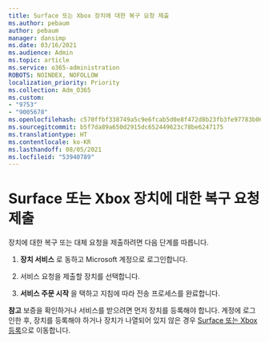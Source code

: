 ```yaml
---
title: Surface 또는 Xbox 장치에 대한 복구 요청 제출
ms.author: pebaum
author: pebaum
manager: dansimp
ms.date: 03/16/2021
ms.audience: Admin
ms.topic: article
ms.service: o365-administration
ROBOTS: NOINDEX, NOFOLLOW
localization_priority: Priority
ms.collection: Adm_O365
ms.custom:
- "9753"
- "9005678"
ms.openlocfilehash: c570ffbf338749a5c9e6fcab5d0e8f472d8b23fb3fe97783b06b97990b8af10b
ms.sourcegitcommit: b5f7da89a650d2915dc652449623c78be6247175
ms.translationtype: HT
ms.contentlocale: ko-KR
ms.lasthandoff: 08/05/2021
ms.locfileid: "53940789"
---
```

# <a name="submit-a-repair-request-for-a-surface-or-xbox-device"></a>Surface 또는 Xbox 장치에 대한 복구 요청 제출

장치에 대한 복구 또는 대체 요청을 제출하려면 다음 단계를 따릅니다.

1. **장치 서비스** 로 동하고 Microsoft 계정으로 로그인합니다.

2. 서비스 요청을 제출할 장치를 선택합니다.

3. **서비스 주문 시작** 을 택하고 지침에 따라 전송 프로세스를 완료합니다.

**참고** 보증을 확인하거나 서비스를 받으려면 먼저 장치를 등록해야 합니다. 계정에 로그인한 후, 장치를 등록해야 하거나 장치가 나열되어 있지 않은 경우 [Surface 또는 Xbox 등록](https://support.microsoft.com/surface/register-your-surface-or-xbox-fd7d73f8-b0e6-c9fa-e83b-0b64652e2376)으로 이동합니다.